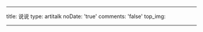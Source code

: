 
---

title: 说说
type: artitalk
noDate: 'true'
comments: 'false'
top_img:

---

<script type="text/javascript" src="https://unpkg.com/artitalk"></script>

<div id="artitalk_main"></div>
<script>
new Artitalk({
    appId: 'N2yShDIS5eeA2T6yb5Jqllvy-MdYXbMMI',
    appKey: 'crO33Uj1zAU4hzwJ9K4Ey3sg'
})
</script>